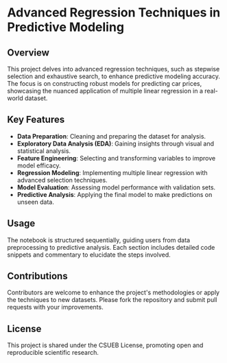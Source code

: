 # Advanced Regression Techniques in Predictive Modeling

## Overview
This project delves into advanced regression techniques, such as stepwise selection and exhaustive search, to enhance predictive modeling accuracy. The focus is on constructing robust models for predicting car prices, showcasing the nuanced application of multiple linear regression in a real-world dataset.

## Key Features
- **Data Preparation**: Cleaning and preparing the dataset for analysis.
- **Exploratory Data Analysis (EDA)**: Gaining insights through visual and statistical analysis.
- **Feature Engineering**: Selecting and transforming variables to improve model efficacy.
- **Regression Modeling**: Implementing multiple linear regression with advanced selection techniques.
- **Model Evaluation**: Assessing model performance with validation sets.
- **Predictive Analysis**: Applying the final model to make predictions on unseen data.

## Usage
The notebook is structured sequentially, guiding users from data preprocessing to predictive analysis. Each section includes detailed code snippets and commentary to elucidate the steps involved.

## Contributions
Contributors are welcome to enhance the project's methodologies or apply the techniques to new datasets. Please fork the repository and submit pull requests with your improvements.

## License
This project is shared under the CSUEB License, promoting open and reproducible scientific research.
